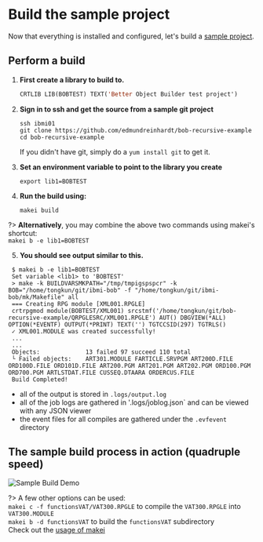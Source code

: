 # Build the sample project

Now that everything is installed and configured, let's build a [sample project](https://github.com/edmundreinhardt/bob-recursive-example).

## Perform a build

1. **First create a library to build to.**

   ```cl
   CRTLIB LIB(BOBTEST) TEXT('Better Object Builder test project')
   ```
   
2. **Sign in to ssh and get the source from a sample git project**

   ```shell
   ssh ibmi01
   git clone https://github.com/edmundreinhardt/bob-recursive-example
   cd bob-recursive-example
   ```

   If you didn't have git, simply do a `yum install git` to get it.

3. **Set an environment variable to point to the library you create**

   ```shell
   export lib1=BOBTEST
   ```

4. **Run the build using:**

   ```shell
   makei build
   ```

?> **Alternatively**, you may combine the above two commands using makei's shortcut:<br>
`makei b -e lib1=BOBTEST`

5. **You should see output similar to this.**

  ```
   $ makei b -e lib1=BOBTEST
   Set variable <lib1> to 'BOBTEST'
   > make -k BUILDVARSMKPATH="/tmp/tmpigspspcr" -k BOB="/home/tongkun/git/ibmi-bob" -f "/home/tongkun/git/ibmi-bob/mk/Makefile" all
   === Creating RPG module [XML001.RPGLE]
   crtrpgmod module(BOBTEST/XML001) srcstmf('/home/tongkun/git/bob-recursive-example/QRPGLESRC/XML001.RPGLE') AUT() DBGVIEW(*ALL) OPTION(*EVENTF) OUTPUT(*PRINT) TEXT('') TGTCCSID(297) TGTRLS()
   ✓ XML001.MODULE was created successfully!
   ...
   ...
   Objects:             13 failed 97 succeed 110 total
   └ Failed objects:    ART301.MODULE FARTICLE.SRVPGM ART200D.FILE ORD100D.FILE ORD101D.FILE ART200.PGM ART201.PGM ART202.PGM ORD100.PGM ORD700.PGM ARTLSTDAT.FILE CUSSEQ.DTAARA ORDERCUS.FILE
   Build Completed!
  ```

  * all of the output is stored in `.logs/output.log`
  * all of the job logs are gathered in '.logs/joblog.json` and can be viewed with any JSON viewer
  * the event files for all compiles are gathered under the `.evfevent` directory

## The sample build process in action (quadruple speed)

![Sample Build Demo](sample-build.assets/sample-build.gif)



?> A few other options can be used:<br>
   `makei c -f functionsVAT/VAT300.RPGLE` to compile the `VAT300.RPGLE` into `VAT300.MODULE`<br>
   `makei b -d functionsVAT` to build the `functionsVAT` subdirectory<br>
   Check out the [usage of makei](cli/makei.md)
